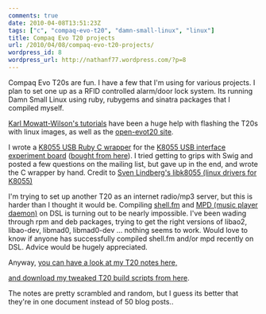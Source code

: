 ```yaml
---
comments: true
date: 2010-04-08T13:51:23Z
tags: ["c", "compaq-evo-t20", "damn-small-linux", "linux"]
title: Compaq Evo T20 projects
url: /2010/04/08/compaq-evo-t20-projects/
wordpress_id: 8
wordpress_url: http://nathanf77.wordpress.com/?p=8
---
```


Compaq Evo T20s are fun. I have a few that I'm using for various projects. I plan to set one up as a RFID controlled alarm/door lock system. Its running Damn Small Linux using ruby, rubygems and sinatra packages that I compiled myself.

<a href="http://www.mowson.org/karl/evo_t20/">Karl Mowatt-Wilson's tutorials</a> have been a huge help with flashing the T20s with linux images, as well as the <a href="http://open-evot20.sourceforge.net/wiki/index.php">open-evot20 site</a>.

I wrote a <a href="http://github.com/ndbroadbent/rubyk8055">K8055 USB Ruby C wrapper</a> for the <a href="http://www.apogeekits.com/usb_interface.htm">K8055 USB interface experiment board</a> (<a href="http://www.jaycar.co.nz/productView.asp?ID=KV3600&amp;CATID=25&amp;form=CAT&amp;SUBCATID=432">bought from here</a>). I tried getting to grips with Swig and posted a few questions on the mailing list, but gave up in the end, and wrote the C wrapper by hand. Credit to <a href="http://libk8055.sourceforge.net/">Sven Lindberg's libk8055 (linux drivers for K8055)</a>

I'm trying to set up another T20 as an internet radio/mp3 server, but this is harder than I thought it would be. Compiling <a href="http://nex.scrapping.cc/shell-fm/" target="_blank">shell.fm</a> and <a href="http://mpd.wikia.com/wiki/Music_Player_Daemon_Wiki">MPD (music player daemon)</a> on DSL is turning out to be nearly impossible. I've been wading through rpm and deb packages, trying to get the right versions of libao2, libao-dev, libmad0, libmad0-dev ... nothing seems to work. Would love to know if anyone has successfully compiled shell.fm and/or mpd recently on DSL. Advice would be hugely appreciated.

Anyway, <a href="http://docs.google.com/View?id=dcfcvm9s_23gs32zshc">you can have a look at my T20 notes here,</a>

<a href="http://github.com/ndbroadbent/linux_on_t20">and download my tweaked T20 build scripts from here</a>.

The notes are pretty scrambled and random, but I guess its better that they're in one document instead of 50 blog posts..


